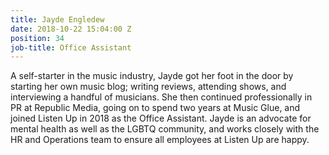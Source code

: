 ```yaml
---
title: Jayde Engledew
date: 2018-10-22 15:04:00 Z
position: 34
job-title: Office Assistant
---
```


A self-starter in the music industry, Jayde got her foot in the door by starting her own music blog; writing reviews, attending shows, and interviewing a handful of musicians. She then continued professionally in PR at Republic Media, going on to spend two years at Music Glue, and joined Listen Up in 2018 as the Office Assistant. Jayde is an advocate for mental health as well as the LGBTQ community, and works closely with the HR and Operations team to ensure all employees at Listen Up are happy.